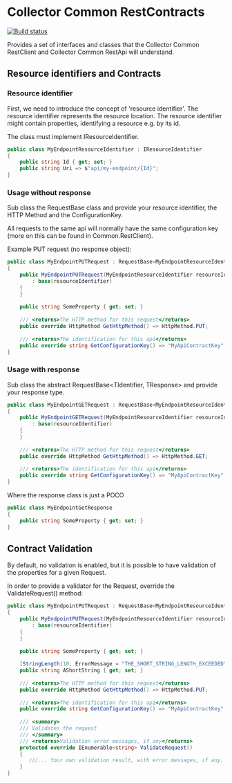 
# Collector Common RestContracts

[![Build status](https://ci.appveyor.com/api/projects/status/1dg9u4px7dle5br6/branch/master?svg=true)](https://ci.appveyor.com/project/HoudiniCollector/common-restcontracts/branch/master)

Provides a set of interfaces and classes that the Collector Common RestClient and Collector Common RestApi will understand.

## Resource identifiers and Contracts

### Resource identifier
First, we need to introduce the concept of 'resource identifier'. The resource identifier represents the resource location.
The resource identifier might contain properties, identifying a resource e.g. by its id.

The class must implement IResourceIdentifier. 

```csharp
public class MyEndpointResourceIdentifier : IResourceIdentifier
{
	public string Id { get; set; }
	public string Uri => $"api/my-endpoint/{Id}";
}
```

### Usage without response
Sub class the  RequestBase<TIidentifier> class and provide your resource identifier, the HTTP Method and the ConfigurationKey.

All requests to the same api will normally have the same configuration key (more on this can be found in Common.RestClient).

Example PUT request (no response object):

```csharp
public class MyEndpointPUTRequest : RequestBase<MyEndpointResourceIdentifier> 
{
	public MyEndpointPUTRequest(MyEndpointResourceIdentifier resourceIdentifier)
		: base(resourceIdentifier)
	{
	}
	
	public string SomeProperty { get; set; }
	
	/// <returns>The HTTP method for this request</returns>
	public override HttpMethod GetHttpMethod() => HttpMethod.PUT;
	
	/// <returns>The identification for this api</returns>
	public override string GetConfigurationKey() => "MyApiContractKey";
}
```

### Usage with response 
Sub class the abstract RequestBase<TIdentifier, TResponse> and provide your response type.

```csharp
public class MyEndpointGETRequest : RequestBase<MyEndpointResourceIdentifier, MyEndpointGetResponse> 
{
	public MyEndpointGETRequest(MyEndpointResourceIdentifier resourceIdentifier)
		: base(resourceIdentifier)
	{
	}
			
	/// <returns>The HTTP method for this request</returns>
	public override HttpMethod GetHttpMethod() => HttpMethod.GET;
	
	/// <returns>The identification for this api</returns>
	public override string GetConfigurationKey() => "MyApiContractKey";
}
```
Where the response class is just a POCO
```csharp
public class MyEndpointGetResponse
{
	public string SomeProperty { get; set; }
}
```

## Contract Validation
By default, no validation is enabled, but it is possible to have validation of the properties for a given Request.

In order to provide a validator for the Request, override the ValidateRequest() method: 

```csharp
public class MyEndpointPUTRequest : RequestBase<MyEndpointResourceIdentifier> 
{
	public MyEndpointPUTRequest(MyEndpointResourceIdentifier resourceIdentifier)
		: base(resourceIdentifier)
	{
	}
	
	public string SomeProperty { get; set; }
	
	[StringLength(10, ErrorMessage = "THE_SHORT_STRING_LENGTH_EXCEEDED")]
	public string AShortString { get; set; }
	
	/// <returns>The HTTP method for this request</returns>
	public override HttpMethod GetHttpMethod() => HttpMethod.PUT;
	
	/// <returns>The identification for this api</returns>
	public override string GetConfigurationKey() => "MyApiContractKey";
	
	/// <summary>
	/// Validates the request
	/// </summary>
	/// <returns>Validation error messages, if any</returns>
	protected override IEnumerable<string> ValidateRequest()
	{
	   ///... Your own validation result, with error messages, if any.
	}
}
```